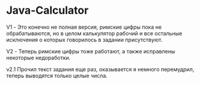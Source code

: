# Java-Calculator
V1 - Это конечно не полная версия, римские цифры пока не обрабатываются, но в целом калькулятор рабочий и все остальные исключения о которых говорилось в задании присутствуют.

V2 - Теперь римские цифры тоже работают, а также исправлены некоторые недоработки.

v2.1 Прочил текст задания еще раз, оказывается я немного перемудрил, теперь выводятся только целые числа.
